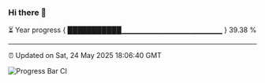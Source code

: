 ### Hi there 👋

⏳ Year progress { ███████████▁▁▁▁▁▁▁▁▁▁▁▁▁▁▁▁▁▁▁ } 39.38 %

---

⏰ Updated on Sat, 24 May 2025 18:06:40 GMT

![Progress Bar CI](https://github.com/liununu/liununu/workflows/Progress%20Bar%20CI/badge.svg)
